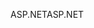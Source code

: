 <span data-ttu-id="efd26-101">ASP.NET</span><span class="sxs-lookup"><span data-stu-id="efd26-101">ASP.NET</span></span>